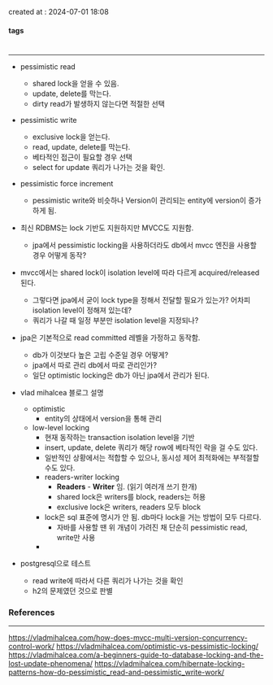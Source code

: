 created at : 2024-07-01 18:08

#### tags

#

--- 

- pessimistic read
	- shared lock을 얻을 수 있음.
	- update, delete를 막는다.
	- dirty read가 발생하지 않는다면 적절한 선택
- pessimistic write
	- exclusive lock을 얻는다.
	- read, update, delete를 막는다.
	- 베타적인 접근이 필요할 경우 선택
	- select for update 쿼리가 나가는 것을 확인.
- pessimistic force increment
	- pessimistic write와 비슷하나 Version이 관리되는 entity에 version이 증가하게 됨.

- 최신 RDBMS는 lock 기반도 지원하지만 MVCC도 지원함.
	- jpa에서 pessimistic locking을 사용하더라도 db에서 mvcc 엔진을 사용할 경우 어떻게 동작?

- mvcc에서는 shared lock이 isolation level에 따라 다르게 acquired/released 된다.
	- 그렇다면 jpa에서 굳이 lock type을 정해서 전달할 필요가 있는가? 어차피 isolation level이 정해져 있는데?
	- 쿼리가 나갈 때 일정 부분만 isolation level을 지정되나?

- jpa은 기본적으로 read committed 레벨을 가정하고 동작함.
	- db가 이것보다 높은 고립 수준일 경우 어떻게?
	- jpa에서 따로 관리 db에서 따로 관리인가?
	- 일단 optimistic locking은 db가 아닌 jpa에서 관리가 된다.

- vlad mihalcea 블로그 설명
	- optimistic
		- entity의 상태에서 version을 통해 관리
	- low-level locking
		- 현재 동작하는 transaction isolation level을 기반
		- insert, update, delete 쿼리가 해당 row에 베타적인 락을 걸 수도 있다.
		- 일반적인 상황에서는 적합할 수 있으나, 동시성 제어 최적화에는 부적절할 수도 있다.
		- readers-writer locking
			- **Readers** - **Writer** 임. (읽기 여러개 쓰기 한개)
			- shared lock은 writers를 block, readers는 허용
			- exclusive lock은 writers, readers 모두 block
		- lock은 sql 표준에 명시가 안 됨. db마다 lock을 거는 방법이 모두 다르다.
			- 자바를 사용할 땐 위 개념이 가려진 채 단순히 pessimistic read, write만 사용
		- 

- postgresql으로 테스트
	- read write에 따라서 다른 쿼리가 나가는 것을 확인
	- h2의 문제였던 것으로 판별
### References
---
[]()
https://vladmihalcea.com/how-does-mvcc-multi-version-concurrency-control-work/
https://vladmihalcea.com/optimistic-vs-pessimistic-locking/
https://vladmihalcea.com/a-beginners-guide-to-database-locking-and-the-lost-update-phenomena/
https://vladmihalcea.com/hibernate-locking-patterns-how-do-pessimistic_read-and-pessimistic_write-work/